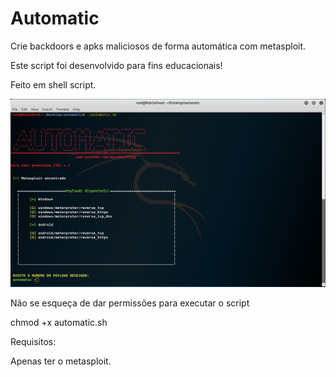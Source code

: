 # Automatic
Crie backdoors e apks maliciosos de forma automática com metasploit.



Este script foi desenvolvido para fins educacionais!


Feito em shell script.

![alt text](https://github.com/BaconHacking/Automatic/blob/master/automatic.png)


Não se esqueça de dar permissões para executar o script

chmod +x automatic.sh



Requisitos:


Apenas ter o metasploit.

